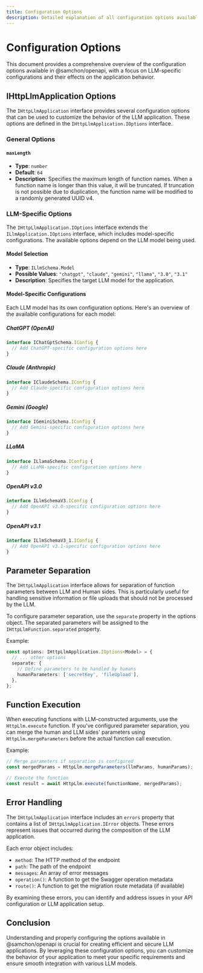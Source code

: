 ```yaml
---
title: Configuration Options
description: Detailed explanation of all configuration options available in @samchon/openapi, including LLM-specific configurations and their effects.
---
```


# Configuration Options

This document provides a comprehensive overview of the configuration options available in @samchon/openapi, with a focus on LLM-specific configurations and their effects on the application behavior.

## IHttpLlmApplication Options

The `IHttpLlmApplication` interface provides several configuration options that can be used to customize the behavior of the LLM application. These options are defined in the `IHttpLlmApplication.IOptions` interface.

### General Options

#### `maxLength`

- **Type**: `number`
- **Default**: `64`
- **Description**: Specifies the maximum length of function names. When a function name is longer than this value, it will be truncated. If truncation is not possible due to duplication, the function name will be modified to a randomly generated UUID v4.

### LLM-Specific Options

The `IHttpLlmApplication.IOptions` interface extends the `ILlmApplication.IOptions` interface, which includes model-specific configurations. The available options depend on the LLM model being used.

#### Model Selection

- **Type**: `ILlmSchema.Model`
- **Possible Values**: `"chatgpt"`, `"claude"`, `"gemini"`, `"llama"`, `"3.0"`, `"3.1"`
- **Description**: Specifies the target LLM model for the application.

#### Model-Specific Configurations

Each LLM model has its own configuration options. Here's an overview of the available configurations for each model:

##### ChatGPT (OpenAI)

```typescript
interface IChatGptSchema.IConfig {
  // Add ChatGPT-specific configuration options here
}
```

##### Claude (Anthropic)

```typescript
interface IClaudeSchema.IConfig {
  // Add Claude-specific configuration options here
}
```

##### Gemini (Google)

```typescript
interface IGeminiSchema.IConfig {
  // Add Gemini-specific configuration options here
}
```

##### LLaMA

```typescript
interface ILlamaSchema.IConfig {
  // Add LLaMA-specific configuration options here
}
```

##### OpenAPI v3.0

```typescript
interface ILlmSchemaV3.IConfig {
  // Add OpenAPI v3.0-specific configuration options here
}
```

##### OpenAPI v3.1

```typescript
interface ILlmSchemaV3_1.IConfig {
  // Add OpenAPI v3.1-specific configuration options here
}
```

## Parameter Separation

The `IHttpLlmApplication` interface allows for separation of function parameters between LLM and Human sides. This is particularly useful for handling sensitive information or file uploads that should not be processed by the LLM.

To configure parameter separation, use the `separate` property in the options object. The separated parameters will be assigned to the `IHttpLlmFunction.separated` property.

Example:

```typescript
const options: IHttpLlmApplication.IOptions<Model> = {
  // ... other options
  separate: {
    // Define parameters to be handled by humans
    humanParameters: ['secretKey', 'fileUpload'],
  },
};
```

## Function Execution

When executing functions with LLM-constructed arguments, use the `HttpLlm.execute` function. If you've configured parameter separation, you can merge the human and LLM sides' parameters using `HttpLlm.mergeParameters` before the actual function call execution.

Example:

```typescript
// Merge parameters if separation is configured
const mergedParams = HttpLlm.mergeParameters(llmParams, humanParams);

// Execute the function
const result = await HttpLlm.execute(functionName, mergedParams);
```

## Error Handling

The `IHttpLlmApplication` interface includes an `errors` property that contains a list of `IHttpLlmApplication.IError` objects. These errors represent issues that occurred during the composition of the LLM application.

Each error object includes:

- `method`: The HTTP method of the endpoint
- `path`: The path of the endpoint
- `messages`: An array of error messages
- `operation()`: A function to get the Swagger operation metadata
- `route()`: A function to get the migration route metadata (if available)

By examining these errors, you can identify and address issues in your API configuration or LLM application setup.

## Conclusion

Understanding and properly configuring the options available in @samchon/openapi is crucial for creating efficient and secure LLM applications. By leveraging these configuration options, you can customize the behavior of your application to meet your specific requirements and ensure smooth integration with various LLM models.